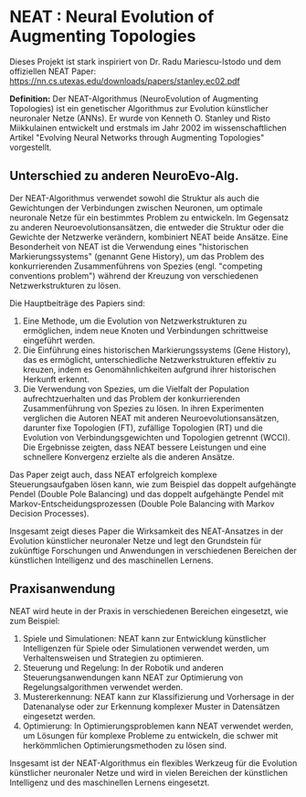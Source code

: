 # NEAT : Neural Evolution of Augmenting Topologies

Dieses Projekt ist stark inspiriert von Dr. Radu Mariescu-Istodo und dem offiziellen NEAT Paper: https://nn.cs.utexas.edu/downloads/papers/stanley.ec02.pdf

**Definition:** Der NEAT-Algorithmus (NeuroEvolution of Augmenting Topologies) ist ein genetischer Algorithmus zur Evolution künstlicher neuronaler Netze (ANNs). Er wurde von Kenneth O. Stanley und Risto Miikkulainen entwickelt und erstmals im Jahr 2002 im wissenschaftlichen Artikel "Evolving Neural Networks through Augmenting Topologies" vorgestellt.

## Unterschied zu anderen NeuroEvo-Alg.

Der NEAT-Algorithmus verwendet sowohl die Struktur als auch die Gewichtungen der Verbindungen zwischen Neuronen, um optimale neuronale Netze für ein bestimmtes Problem zu entwickeln. Im Gegensatz zu anderen Neuroevolutionsansätzen, die entweder die Struktur oder die Gewichte der Netzwerke verändern, kombiniert NEAT beide Ansätze. Eine Besonderheit von NEAT ist die Verwendung eines "historischen Markierungssystems" (genannt Gene History), um das Problem des konkurrierenden Zusammenführens von Spezies (engl. "competing conventions problem") während der Kreuzung von verschiedenen Netzwerkstrukturen zu lösen.

Die Hauptbeiträge des Papiers sind:

1. Eine Methode, um die Evolution von Netzwerkstrukturen zu ermöglichen, indem neue Knoten und Verbindungen schrittweise eingeführt werden.
2. Die Einführung eines historischen Markierungssystems (Gene History), das es ermöglicht, unterschiedliche Netzwerkstrukturen effektiv zu kreuzen, indem es Genomähnlichkeiten aufgrund ihrer historischen Herkunft erkennt.
3. Die Verwendung von Spezies, um die Vielfalt der Population aufrechtzuerhalten und das Problem der konkurrierenden Zusammenführung von Spezies zu lösen.
In ihren Experimenten verglichen die Autoren NEAT mit anderen Neuroevolutionsansätzen, darunter fixe Topologien (FT), zufällige Topologien (RT) und die Evolution von Verbindungsgewichten und Topologien getrennt (WCCI). Die Ergebnisse zeigten, dass NEAT bessere Leistungen und eine schnellere Konvergenz erzielte als die anderen Ansätze.

Das Paper zeigt auch, dass NEAT erfolgreich komplexe Steuerungsaufgaben lösen kann, wie zum Beispiel das doppelt aufgehängte Pendel (Double Pole Balancing) und das doppelt aufgehängte Pendel mit Markov-Entscheidungsprozessen (Double Pole Balancing with Markov Decision Processes).

Insgesamt zeigt dieses Paper die Wirksamkeit des NEAT-Ansatzes in der Evolution künstlicher neuronaler Netze und legt den Grundstein für zukünftige Forschungen und Anwendungen in verschiedenen Bereichen der künstlichen Intelligenz und des maschinellen Lernens.

## Praxisanwendung

NEAT wird heute in der Praxis in verschiedenen Bereichen eingesetzt, wie zum Beispiel:

1. Spiele und Simulationen: NEAT kann zur Entwicklung künstlicher Intelligenzen für Spiele oder Simulationen verwendet werden, um Verhaltensweisen und Strategien zu optimieren.
2. Steuerung und Regelung: In der Robotik und anderen Steuerungsanwendungen kann NEAT zur Optimierung von Regelungsalgorithmen verwendet werden.
3. Mustererkennung: NEAT kann zur Klassifizierung und Vorhersage in der Datenanalyse oder zur Erkennung komplexer Muster in Datensätzen eingesetzt werden.
4. Optimierung: In Optimierungsproblemen kann NEAT verwendet werden, um Lösungen für komplexe Probleme zu entwickeln, die schwer mit herkömmlichen Optimierungsmethoden zu lösen sind.

Insgesamt ist der NEAT-Algorithmus ein flexibles Werkzeug für die Evolution künstlicher neuronaler Netze und wird in vielen Bereichen der künstlichen Intelligenz und des maschinellen Lernens eingesetzt.
